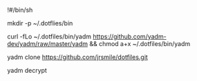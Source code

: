 !#/bin/sh

mkdir -p ~/.dotflies/bin

curl -fLo ~/.dotfiles/bin/yadm https://github.com/yadm-dev/yadm/raw/master/yadm && chmod a+x ~/.dotfiles/bin/yadm

yadm clone https://github.com/jrsmile/dotfiles.git

yadm decrypt
